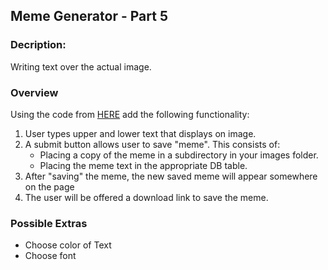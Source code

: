 ## Meme Generator - Part 5

### Decription:

Writing text over the actual image.

### Overview

Using the code from [HERE](https://github.com/rugbyprof/5373-Internet-Programming/tree/master/Lectures/L07) add the following functionality:

1. User types upper and lower text that displays on image.
2. A submit button allows user to save "meme". This consists of:
    - Placing a copy of the meme in a subdirectory in your images folder.
    - Placing the meme text in the appropriate DB table.
3. After "saving" the meme, the new saved meme will appear somewhere on the page
4. The user will be offered a download link to save the meme.

### Possible Extras

- Choose color of Text
- Choose font 
